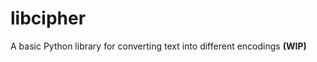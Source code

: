 <!--
SPDX-FileCopyrightText: 2022 DaniElectra

SPDX-License-Identifier: Apache-2.0
-->

# libcipher
A basic Python library for converting text into different encodings **(WIP)**

